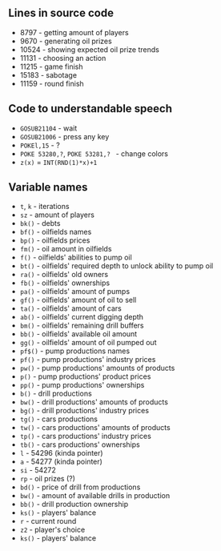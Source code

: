 ## Lines in source code
- 8797 - getting amount of players
- 9670 - generating oil prizes
- 10524 - showing expected oil prize trends
- 11131 - choosing an action
- 11215 - game finish
- 15183 - sabotage
- 11159 - round finish

## Code to understandable speech
- `GOSUB21104` - wait
- `GOSUB21006` - press any key
- `POKEl,15` - ?
- `POKE 53280,?`, `POKE 53281,? ` - change colors
- `z(x)` = `INT(RND(1)*x)+1`

## Variable names
- `t`, `k` - iterations
- `sz` - amount of players
- `bk()` - debts
- `bf()` - oilfields names
- `bp()` - oilfields prices
- `fm()` - oil amount in oilfields
- `f()` - oilfields' abilities to pump oil
- `bt()` - oilfields' required depth to unlock ability to pump oil
- `ra()` - oilfields' old owners
- `fb()` - oilfields' ownerships
- `pa()` - oilfields' amount of pumps
- `gf()` - oilfields' amount of oil to sell
- `ta()` - oilfields' amount of cars
- `ab()` - oilfields' current digging depth
- `bm()` - oilfields' remaining drill buffers
- `bb()` - oilfields' available oil amount
- `gg()` - oilfields' amount of oil pumped out
- `pf$()` - pump productions names
- `pf()` - pump productions' industry prices
- `pw()` - pump productions' amounts of products
- `p()` - pump productions' product prices
- `pp()` - pump productions' ownerships
- `b()` - drill productions
- `bw()` - drill productions' amounts of products
- `bg()` - drill productions' industry prices
- `tg()` - cars productions
- `tw()` - cars productions' amounts of products
- `tp()` - cars productions' industry prices
- `tb()` - cars productions' ownerships
- `l` - 54296 (kinda pointer)
- `a` - 54277 (kinda pointer)
- `si` - 54272
- `rp` - oil prizes (?)
- `bd()` - price of drill from productions
- `bw()` - amount of available drills in production
- `bb()` - drill production ownership
- `ks()` - players' balance
- `r` - current round
- `z2` - player's choice
- `ks()` - players' balance